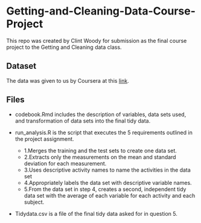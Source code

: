 # Getting-and-Cleaning-Data-Course-Project

This repo was created by Clint Woody for submission as the final course project 
to the Getting and Cleaning data class.

## Dataset

The data was given to us by Coursera at this [link](https://d396qusza40orc.cloudfront.net/getdata%2Fprojectfiles%2FUCI%20HAR%20Dataset.zip).

## Files

* codebook.Rmd includes the description of variables, data sets used, and transformation
of data sets into the final tidy data.

* run_analysis.R is the script that executes the 5 requirements outlined in the 
project assignment.
  + 1.Merges the training and the test sets to create one data set.
  + 2.Extracts only the measurements on the mean and standard deviation for each measurement. 
  + 3.Uses descriptive activity names to name the activities in the data set
  + 4.Appropriately labels the data set with descriptive variable names. 
  + 5.From the data set in step 4, creates a second, independent tidy data set with the average of each variable for each activity and each subject.
        
* Tidydata.csv is a file of the final tidy data asked for in question 5.
